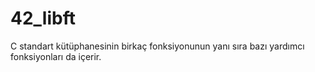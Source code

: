# 42_libft
 C standart kütüphanesinin birkaç fonksiyonunun yanı sıra bazı yardımcı fonksiyonları da içerir.
